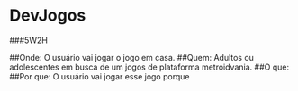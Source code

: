 # DevJogos

###5W2H

##Onde: O usuário vai jogar o jogo em casa.
##Quem: Adultos ou adolescentes em busca de um jogos de plataforma metroidvania.
##O que: 
##Por que: O usuário vai jogar esse jogo porque
